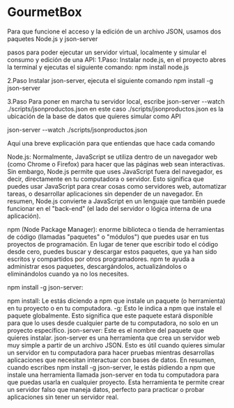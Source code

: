 # GourmetBox
  Para que funcione el acceso y la edición de un archivo JSON,
usamos dos paquetes Node.js y json-server

pasos para poder ejecutar un servidor virtual, localmente y simular el consumo y edición de una API:
1.Paso:
Instalar node.js, en el proyecto abres la terminal y ejecutas el siguiente comando: npm install node.js

2.Paso
Instalar json-server, ejecuta el siguiente comando npm install -g json-server 

3.Paso
Para poner en marcha tu servidor local, escribe json-server --watch ./scripts/jsonproductos.json
en este caso ./scripts/jsonproductos.json es la ubicación de la base de datos que quieres simular como API


json-server --watch ./scripts/jsonproductos.json

Aquí una breve explicación para que entiendas que hace cada comando

Node.js: Normalmente, JavaScript se utiliza dentro de un navegador web (como Chrome o Firefox) para hacer que las páginas web sean interactivas. Sin embargo, Node.js permite que uses JavaScript fuera del navegador, es decir, directamente en tu computadora o servidor. Esto significa que puedes usar JavaScript para crear cosas como servidores web, automatizar tareas, o desarrollar aplicaciones sin depender de un navegador. En resumen, Node.js convierte a JavaScript en un lenguaje que también puede funcionar en el "back-end" (el lado del servidor o lógica interna de una aplicación).

npm (Node Package Manager): enorme biblioteca o tienda de herramientas de código (llamadas "paquetes" o "módulos") que puedes usar en tus proyectos de programación. En lugar de tener que escribir todo el código desde cero, puedes buscar y descargar estos paquetes, que ya han sido escritos y compartidos por otros programadores. npm te ayuda a administrar esos paquetes, descargándolos, actualizándolos o eliminándolos cuando ya no los necesites.

npm install -g json-server: 

npm install: Le estás diciendo a npm que instale un paquete (o herramienta) en tu proyecto o en tu computadora.
-g: Esto le indica a npm que instale el paquete globalmente. Esto significa que este paquete estará disponible para que lo uses desde cualquier parte de tu computadora, no solo en un proyecto específico.
json-server: Este es el nombre del paquete que quieres instalar. json-server es una herramienta que crea un servidor web muy simple a partir de un archivo JSON. Esto es útil cuando quieres simular un servidor en tu computadora para hacer pruebas mientras desarrollas aplicaciones que necesitan interactuar con bases de datos.
En resumen, cuando escribes npm install -g json-server, le estás pidiendo a npm que instale una herramienta llamada json-server en toda tu computadora para que puedas usarla en cualquier proyecto. Esta herramienta te permite crear un servidor falso que maneja datos, perfecto para practicar o probar aplicaciones sin tener un servidor real.
